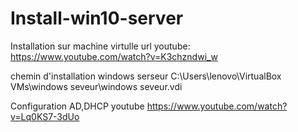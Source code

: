 # Install-win10-server
Installation sur machine virtulle
url youtube:
https://www.youtube.com/watch?v=K3chzndwi_w

chemin d'installation windows serseur
C:\Users\lenovo\VirtualBox VMs\windows seveur\windows seveur.vdi

Configuration AD,DHCP youtube
https://www.youtube.com/watch?v=Lq0KS7-3dUo
